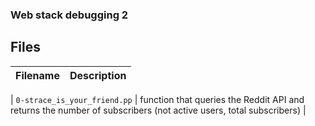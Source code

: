 ###  Web stack debugging 2

## Files
| Filename | Description |
| -------- | ----------- |

| `0-strace_is_your_friend.pp` | function that queries the Reddit API and returns the number of subscribers (not active users, total subscribers) |

